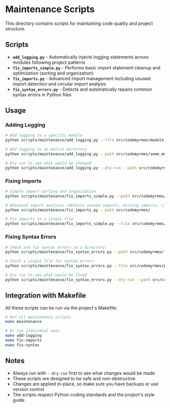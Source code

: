 # Maintenance Scripts

This directory contains scripts for maintaining code quality and project structure.

## Scripts

- **`add_logging.py`** - Automatically injects logging statements across modules following project patterns
- **`fix_imports_simple.py`** - Performs basic import statement cleanup and optimization (sorting and organization)
- **`fix_imports.py`** - Advanced import management including unused import detection and circular import analysis
- **`fix_syntax_errors.py`** - Detects and automatically repairs common syntax errors in Python files

## Usage

### Adding Logging

```bash
# Add logging to a specific module
python scripts/maintenance/add_logging.py --file src/codomyrmex/module_name.py

# Add logging to an entire directory
python scripts/maintenance/add_logging.py --path src/codomyrmex/some_module/

# Dry run to see what would be changed
python scripts/maintenance/add_logging.py --dry-run --path src/codomyrmex/
```

### Fixing Imports

```bash
# Simple import sorting and organization
python scripts/maintenance/fix_imports_simple.py --path src/codomyrmex/

# Advanced import analysis (detects unused imports, missing imports, circular imports)
python scripts/maintenance/fix_imports.py --path src/codomyrmex/

# Fix imports in a single file
python scripts/maintenance/fix_imports_simple.py --file src/codomyrmex/specific_file.py
```

### Fixing Syntax Errors

```bash
# Check and fix syntax errors in a directory
python scripts/maintenance/fix_syntax_errors.py --path src/codomyrmex/

# Check a single file for syntax errors
python scripts/maintenance/fix_syntax_errors.py --file src/codomyrmex/problematic_file.py

# Dry run to see what would be fixed
python scripts/maintenance/fix_syntax_errors.py --dry-run --path src/codomyrmex/
```

## Integration with Makefile

All these scripts can be run via the project's Makefile:

```bash
# Run all maintenance scripts
make maintenance

# Or run individual ones
make add-logging
make fix-imports
make fix-syntax
```

## Notes

- Always run with `--dry-run` first to see what changes would be made
- These scripts are designed to be safe and non-destructive
- Changes are applied in-place, so make sure you have backups or use version control
- The scripts respect Python coding standards and the project's style guide
